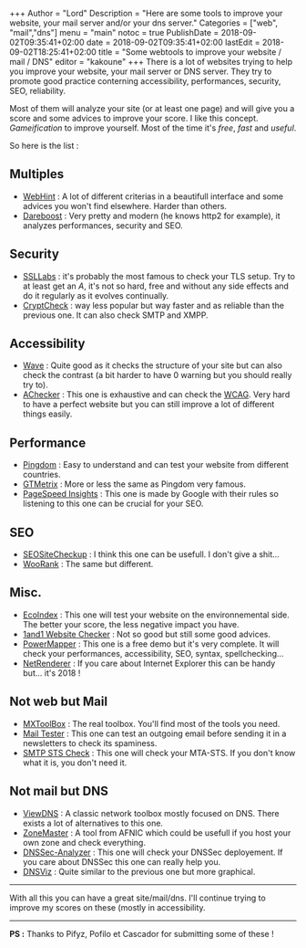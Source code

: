 +++
Author = "Lord"
Description = "Here are some tools to improve your website, your mail server and/or your dns server."
Categories = ["web", "mail","dns"]
menu = "main"
notoc = true
PublishDate = 2018-09-02T09:35:41+02:00
date = 2018-09-02T09:35:41+02:00
lastEdit = 2018-09-02T18:25:41+02:00
title = "Some webtools to improve your website / mail / DNS"
editor = "kakoune"
+++
There is a lot of websites trying to help you improve your website, your mail server or DNS server.
They try to promote good practice conterning accessibility, performances, security, SEO, reliability.

Most of them will analyze your site (or at least one page) and will give you a score and some advices to improve your score.
I like this concept.
*Gameification* to improve yourself.
Most of the time it's *free*, *fast* and *useful*.

So here is the list :

## Multiples
  - [WebHint](https://sonarwhal.com/) : A lot of different criterias in a beautifull interface and some advices you won't find elsewhere. Harder than others.
  - [Dareboost](https://www.dareboost.com/) : Very pretty and modern (he knows http2 for example), it analyzes performances, security and SEO.

## Security

  - [SSLLabs](https://www.ssllabs.com/ssltest/analyze.html) : it's probably the most famous to check your TLS setup. Try to at least get an *A*, it's not so hard, free and without any side effects and do it regularly as it evolves continually.
  - [CryptCheck](https://tls.imirhil.fr/) : way less popular but way faster and as reliable than the previous one. It can also check SMTP and XMPP.

## Accessibility

  - [Wave](http://wave.webaim.org/) : Quite good as it checks the structure of your site but can also check the contrast (a bit harder to have 0 warning but you should really try to).
  - [AChecker](https://achecker.ca/checker/index.php) : This one is exhaustive and can check the [WCAG](https://fr.wikipedia.org/wiki/WCAG). Very hard to have a perfect website but you can still improve a lot of different things easily.

## Performance

  - [Pingdom](https://tools.pingdom.com/) : Easy to understand and can test your website from different countries.
  - [GTMetrix](https://gtmetrix.com/) : More or less the same as Pingdom very famous.
  - [PageSpeed Insights](https://developers.google.com/speed/pagespeed/insights/) : This one is made by Google with their rules so listening to this one can be crucial for your SEO.

## SEO

  - [SEOSiteCheckup](https://seositecheckup.com/) : I think this one can be usefull. I don't give a shit…
  - [WooRank](https://www.woorank.com/) : The same but different.

## Misc.

  - [EcoIndex](http://www.ecoindex.fr/) : This one will test your website on the environnemental side. The better your score, the less negative impact you have.
  - [1and1 Website Checker](https://www.1and1.com/website-checker) : Not so good but still some good advices.
  - [PowerMapper](https://try.powermapper.com/Demo/SortSite) : This one is a free demo but it's very complete. It will check your performances, accessibility, SEO, syntax, spellchecking…
  - [NetRenderer](http://netrenderer.com/index.php) : If you care about Internet Explorer this can be handy but… it's 2018 !

## Not web but Mail

  - [MXToolBox](https://mxtoolbox.com/) : The real toolbox. You'll find most of the tools you need.
  - [Mail Tester](https://www.mail-tester.com/) : This one can test an outgoing email before sending it in a newsletters to check its spaminess.
  - [SMTP STS Check](https://www.fraudmarc.com/smtp-mta-sts-policy-check-2/) : This one will check your MTA-STS. If you don't know what it is, you don't need it.

## Not mail but DNS

  - [ViewDNS](https://viewdns.info/) : A classic network toolbox mostly focused on DNS. There exists a lot of alternatives to this one.
  - [ZoneMaster](https://www.zonemaster.net/) : A tool from AFNIC which could be usefull if you host your own zone and check everything.
  - [DNSSec-Analyzer](https://dnssec-analyzer.verisignlabs.com/) : This one will check your DNSSec deployement. If you care about DNSSec this one can really help you.
  - [DNSViz](http://dnsviz.net/) : Quite similar to the previous one but more graphical.
 
-------------------------

With all this you can have a great site/mail/dns.
I'll continue trying to improve my scores on these (mostly in accessibility.

-------------------------
**PS :**
Thanks to Pifyz, Pofilo et Cascador for submitting some of these !
